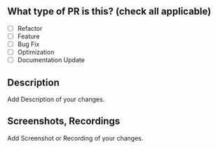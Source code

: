 ## What type of PR is this? (check all applicable)

- [ ] Refactor
- [ ] Feature
- [ ] Bug Fix
- [ ] Optimization
- [ ] Documentation Update

## Description

Add Description of your changes.
   
## Screenshots, Recordings

Add Screenshot or Recording of your changes.
